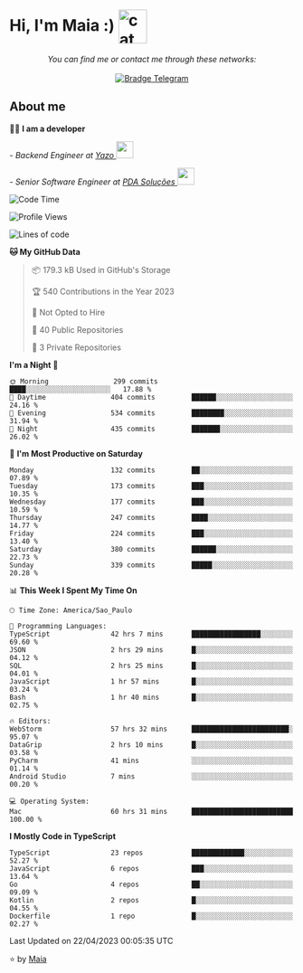 <h1 align="left">Hi, I'm Maia :) 
<img src="https://emojis.slackmojis.com/emojis/images/1643509834/36299/black-cat.gif?1643509834" width="50" height="60" align="center"  alt="cat"/>
</h1>

<p align="center">
    <i>You can find me or contact me through these networks:</i>
    <br/><br/>
    <a href="https://t.me/mrootx" target="_blank">
        <img src="https://img.shields.io/badge/-Telegram-2CA5E0?logo=telegram&style=flat&logoColor=white" alt="Bradge Telegram" />
    </a>
</p>

## About me

:technologist: <strong>I am a developer</strong> <br>

<p><em> - Backend Engineer at <a href="https://yazo.com.br/">Yazo
</a><img src="https://media.giphy.com/media/WUlplcMpOCEmTGBtBW/giphy.gif" width="30"> 
</em></p>

<p><em> - Senior Software Engineer at <a href="https://pdasolucoes.com.br">PDA Soluções
</a><img src="https://media.giphy.com/media/WUlplcMpOCEmTGBtBW/giphy.gif" width="30"> 
</em></p>

<!--START_SECTION:waka-->
![Code Time](http://img.shields.io/badge/Code%20Time-2%2C437%20hrs%2020%20mins-blue)

![Profile Views](http://img.shields.io/badge/Profile%20Views-5-blue)

![Lines of code](https://img.shields.io/badge/From%20Hello%20World%20I%27ve%20Written-393.4%20thousand%20lines%20of%20code-blue)

**🐱 My GitHub Data** 

> 📦 179.3 kB Used in GitHub's Storage 
 > 
> 🏆 540 Contributions in the Year 2023
 > 
> 🚫 Not Opted to Hire
 > 
> 📜 40 Public Repositories 
 > 
> 🔑 3 Private Repositories 
 > 
**I'm a Night 🦉** 

```text
🌞 Morning                299 commits         ████░░░░░░░░░░░░░░░░░░░░░   17.88 % 
🌆 Daytime                404 commits         ██████░░░░░░░░░░░░░░░░░░░   24.16 % 
🌃 Evening                534 commits         ████████░░░░░░░░░░░░░░░░░   31.94 % 
🌙 Night                  435 commits         ███████░░░░░░░░░░░░░░░░░░   26.02 % 
```
📅 **I'm Most Productive on Saturday** 

```text
Monday                   132 commits         ██░░░░░░░░░░░░░░░░░░░░░░░   07.89 % 
Tuesday                  173 commits         ███░░░░░░░░░░░░░░░░░░░░░░   10.35 % 
Wednesday                177 commits         ███░░░░░░░░░░░░░░░░░░░░░░   10.59 % 
Thursday                 247 commits         ████░░░░░░░░░░░░░░░░░░░░░   14.77 % 
Friday                   224 commits         ███░░░░░░░░░░░░░░░░░░░░░░   13.40 % 
Saturday                 380 commits         ██████░░░░░░░░░░░░░░░░░░░   22.73 % 
Sunday                   339 commits         █████░░░░░░░░░░░░░░░░░░░░   20.28 % 
```


📊 **This Week I Spent My Time On** 

```text
🕑︎ Time Zone: America/Sao_Paulo

💬 Programming Languages: 
TypeScript               42 hrs 7 mins       █████████████████░░░░░░░░   69.60 % 
JSON                     2 hrs 29 mins       █░░░░░░░░░░░░░░░░░░░░░░░░   04.12 % 
SQL                      2 hrs 25 mins       █░░░░░░░░░░░░░░░░░░░░░░░░   04.01 % 
JavaScript               1 hr 57 mins        █░░░░░░░░░░░░░░░░░░░░░░░░   03.24 % 
Bash                     1 hr 40 mins        █░░░░░░░░░░░░░░░░░░░░░░░░   02.75 % 

🔥 Editors: 
WebStorm                 57 hrs 32 mins      ████████████████████████░   95.07 % 
DataGrip                 2 hrs 10 mins       █░░░░░░░░░░░░░░░░░░░░░░░░   03.58 % 
PyCharm                  41 mins             ░░░░░░░░░░░░░░░░░░░░░░░░░   01.14 % 
Android Studio           7 mins              ░░░░░░░░░░░░░░░░░░░░░░░░░   00.20 % 

💻 Operating System: 
Mac                      60 hrs 31 mins      █████████████████████████   100.00 % 
```

**I Mostly Code in TypeScript** 

```text
TypeScript               23 repos            █████████████░░░░░░░░░░░░   52.27 % 
JavaScript               6 repos             ███░░░░░░░░░░░░░░░░░░░░░░   13.64 % 
Go                       4 repos             ██░░░░░░░░░░░░░░░░░░░░░░░   09.09 % 
Kotlin                   2 repos             █░░░░░░░░░░░░░░░░░░░░░░░░   04.55 % 
Dockerfile               1 repo              █░░░░░░░░░░░░░░░░░░░░░░░░   02.27 % 
```




 Last Updated on 22/04/2023 00:05:35 UTC
<!--END_SECTION:waka-->

⭐️ by [Maia](https://github.com/gabrielmaialva33/)



